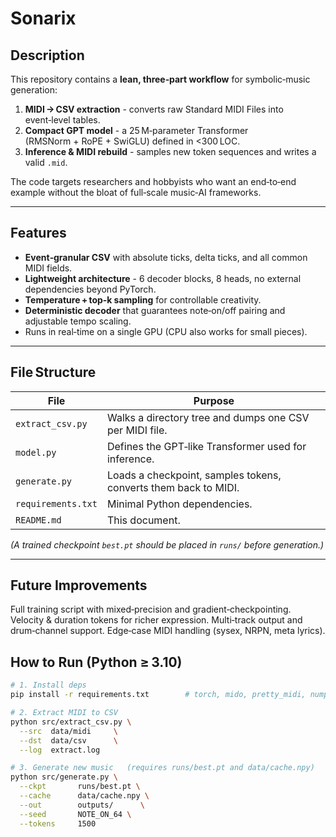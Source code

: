 # Sonarix

## Description
This repository contains a **lean, three‑part workflow** for symbolic‑music generation:

1. **MIDI → CSV extraction** - converts raw Standard MIDI Files into event‑level tables.  
2. **Compact GPT model** - a 25 M‑parameter Transformer (RMSNorm + RoPE + SwiGLU) defined in <300 LOC.  
3. **Inference & MIDI rebuild** - samples new token sequences and writes a valid `.mid`.

The code targets researchers and hobbyists who want an end‑to‑end example without the bloat of full‑scale music‑AI frameworks.

---

## Features
* **Event‑granular CSV** with absolute ticks, delta ticks, and all common MIDI fields.
* **Lightweight architecture** - 6 decoder blocks, 8 heads, no external dependencies beyond PyTorch.
* **Temperature + top‑k sampling** for controllable creativity.
* **Deterministic decoder** that guarantees note‑on/off pairing and adjustable tempo scaling.
* Runs in real‑time on a single GPU (CPU also works for small pieces).

---

## File Structure
| File | Purpose |
|------|---------|
| `extract_csv.py` | Walks a directory tree and dumps one CSV per MIDI file. |
| `model.py` | Defines the GPT‑like Transformer used for inference. |
| `generate.py` | Loads a checkpoint, samples tokens, converts them back to MIDI. |
| `requirements.txt` | Minimal Python dependencies. |
| `README.md` | This document. |

*(A trained checkpoint `best.pt` should be placed in `runs/` before generation.)*

---

## Future Improvements
Full training script with mixed‑precision and gradient‑checkpointing.
Velocity & duration tokens for richer expression.
Multi‑track output and drum‑channel support.
Edge‑case MIDI handling (sysex, NRPN, meta lyrics).

## How to Run (Python ≥ 3.10)
```bash
# 1. Install deps
pip install -r requirements.txt        # torch, mido, pretty_midi, numpy, pandas, tqdm

# 2. Extract MIDI to CSV
python src/extract_csv.py \
  --src  data/midi     \
  --dst  data/csv      \
  --log  extract.log

# 3. Generate new music   (requires runs/best.pt and data/cache.npy)
python src/generate.py \
  --ckpt       runs/best.pt \
  --cache      data/cache.npy \
  --out        outputs/      \
  --seed       NOTE_ON_64 \
  --tokens     1500



